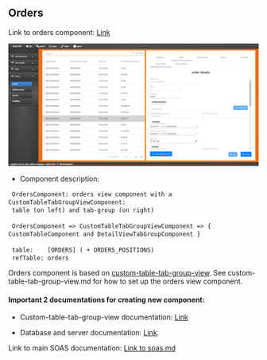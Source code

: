 ## Orders

Link to orders component: [Link][component]

![](../../images/Orders.png)


* Component description:

```
 OrdersComponent: orders view component with a CustomTableTabGroupViewComponent:
 table (on left) and tab-group (on right)
 
 OrdersComponent => CustomTableTabGroupViewComponent => { CustomTableComponent and DetailViewTabGroupComponent }
 
 table:    [ORDERS] ( + ORDERS_POSITIONS)
 refTable: orders
```

Orders component is based on [custom-table-tab-group-view][custom-table-tab-group-view]. See custom-table-tab-group-view.md for how to set up the orders view component.

#### Important 2 documentations for creating new component:

* Custom-table-tab-group-view documentation: [Link][custom-table-tab-group-view]

* Database and server documentation: [Link][extend-database-two-tables].

Link to main SOAS documentation: [Link to soas.md][soas]

[soas]: ../..\soas.md
[component]: ../../..\client\src\app\views\orders\orders.component.ts
[custom-table-tab-group-view]: \custom-table-tab-group-view.md
[extend-database-two-tables]: ..\extend-database-two-tables.md
